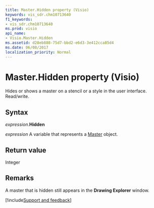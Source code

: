 ```yaml
---
title: Master.Hidden property (Visio)
keywords: vis_sdr.chm10713640
f1_keywords:
- vis_sdr.chm10713640
ms.prod: visio
api_name:
- Visio.Master.Hidden
ms.assetid: d28eb888-75d7-bbd2-e6d3-3e412cca85d4
ms.date: 06/08/2017
localization_priority: Normal
---
```



# Master.Hidden property (Visio)

Hides or shows a master on a stencil or a style in the user interface. Read/write.


## Syntax

_expression_.**Hidden**

 _expression_ A variable that represents a [Master](./Visio.Master.md) object.


## Return value

Integer


## Remarks

A master that is hidden still appears in the  **Drawing Explorer** window.

[!include[Support and feedback](~/includes/feedback-boilerplate.md)]